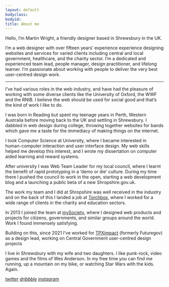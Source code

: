 ```yaml
---
layout: default
bodyclass: 
bodyid: 
title: About me
---
```


<p class="lede">Hello, I&#8217;m Martin Wright, a friendly designer based in Shrewsbury in the UK.</p>

I&#8217;m a web designer with over fifteen years&#8217; experience experience designing websites and services for varied clients including central and local government, healthcare, and the charity sector. I’m a dedicated and experienced team lead, people manager, design practitioner, and lifelong learner. I’m passionate about working with people to deliver the very best user-centred design work.

<hr class="decorative-hr">

I&#8217;ve had various roles in the web industry, and have had the pleasure of working with some diverse clients like the University of Oxford, the WWF and the RNIB. I believe the web should be used for social good and that&#8217;s the kind of work I like to do.

I was born in Reading but spent my teenage years in Perth, Western Australia before moving back to the UK and settling in Shrewsbury.
I dabbled in web design during college, throwing together websites for bands which gave me a taste for the immediacy of making things on the internet. 

I took Computer Science at University, where I became interested in human-computer interaction and user interface design. My web skills helped me develop this interest, and I wrote my dissertation on computer aided learning and reward systems.

After university I was Web Team Leader for my local council, where I learnt the benefit of rapid prototyping in a &#8216;demo or die&#8217; culture. During my time there I pushed the council to work in the open, starting a web development blog and a launching a public beta of a new Shropshire.gov.uk.

The work my team and I did at Shropshire was well received in the industry and on the back of this I landed a job at <a href="http://torchbox.com">Torchbox</a>, where I worked for a wide range of clients in the charity and education sectors.

In 2013 I joined the team at <a href="http://mysociety.org">mySociety</a>, where I designed web products and projects for citizens, governments, and similar groups around the world. Work I found immensely satisfying.

Building on this, since 2021 I've worked for <a href="http://tpximpact.com">TPXimpact</a> (formerly Futuregov) as a design lead, working on Central Government user-centred design projects

I live in Shrewsbury with my wife and two daughters. I like punk-rock, video games and the films of Wes Anderson. In my free time you can find me running, up a mountain on my bike, or watching Star Wars with the kids. Again.


<a href="http://twitter.com/wrightmartin" ><i>twitter</i></a>
<a href="http://dribbble.com/wrightmartin"><i>dribbble</i></a>
<a href="http://instagram.com/mynameismartin/"><i>instagram</i></a>
    
